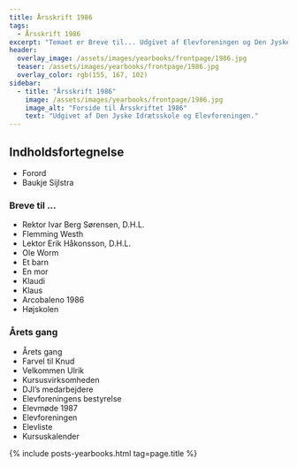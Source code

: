 ```yaml
---
title: Årsskrift 1986
tags:
  - Årsskrift 1986
excerpt: "Temaet er Breve til... Udgivet af Elevforeningen og Den Jyske Idrætsskole."
header:
  overlay_image: /assets/images/yearbooks/frontpage/1986.jpg
  teaser: /assets/images/yearbooks/frontpage/1986.jpg
  overlay_color: rgb(155, 167, 102)
sidebar:
  - title: "Årsskrift 1986"
    image: /assets/images/yearbooks/frontpage/1986.jpg
    image_alt: "Forside til Årsskriftet 1986"
    text: "Udgivet af Den Jyske Idrætsskole og Elevforeningen."
---
```


## Indholdsfortegnelse

- Forord
- Baukje Sijlstra

### Breve til ...

- Rektor Ivar Berg Sørensen, D.H.L.
- Flemming Westh
- Lektor Erik Håkonsson, D.H.L.
- Ole Worm
- Et barn
- En mor
- Klaudi
- Klaus
- Arcobaleno 1986
- Højskolen

### Årets gang

- Årets gang
- Farvel til Knud
- Velkommen Ulrik
- Kursusvirksomheden
- DJI’s medarbejdere
- Elevforeningens bestyrelse
- Elevmøde 1987
- Elevforeningen
- Elevliste
- Kursuskalender

{% include posts-yearbooks.html tag=page.title %}
